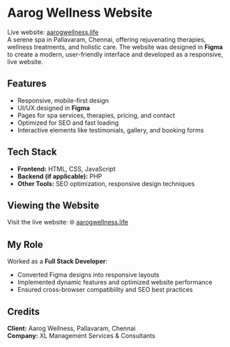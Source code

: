 # Aarog Wellness Website

Live website: [aarogwellness.life](https://www.aarogwellness.life)  
A serene spa in Pallavaram, Chennai, offering rejuvenating therapies, wellness treatments, and holistic care. The website was designed in **Figma** to create a modern, user-friendly interface and developed as a responsive, live website.

## Features
- Responsive, mobile-first design  
- UI/UX designed in **Figma**  
- Pages for spa services, therapies, pricing, and contact  
- Optimized for SEO and fast loading  
- Interactive elements like testimonials, gallery, and booking forms  

## Tech Stack
- **Frontend:** HTML, CSS, JavaScript  
- **Backend (if applicable):** PHP  
- **Other Tools:** SEO optimization, responsive design techniques  

## Viewing the Website
Visit the live website: 🌐 [aarogwellness.life](https://www.aarogwellness.life)

## My Role
Worked as a **Full Stack Developer**:
- Converted Figma designs into responsive layouts  
- Implemented dynamic features and optimized website performance  
- Ensured cross-browser compatibility and SEO best practices  

## Credits
**Client:** Aarog Wellness, Pallavaram, Chennai  
**Company:** XL Management Services & Consultants  
